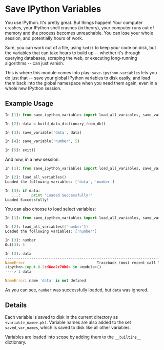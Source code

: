 Save IPython Variables
======================

You use IPython.  It's pretty great.  But things happen!  Your computer
crashes, your IPython shell crashes (in theory), your computer runs out of
memory and the process becomes unreachable.  You can lose your whole session,
and potentially hours of work.

Sure, you can work out of a file, using `%edit` to keep your code on disk, but
the variables that can take hours to build up -- whether it's through querying
databases, scraping the web, or executing long-running algorithms -- can just
vanish.

This is where this module comes into play: `save-ipython-variables` lets you do
just that -- save your global IPython variables to disk easily, and load them
back into the global namespace when you need them again, even in a whole new
IPython session.

Example Usage
-------------
```python
In [1]: from save_ipython_variables import load_all_variables, save_variable

In [2]: data = build_data_dictionary_from_db()

In [3]: save_variable('data', data)

In [4]: save_variable('number', 5)

In [5]: exit()
```
And now, in a new session:
```python
In [1]: from save_ipython_variables import load_all_variables, save_variable

In [2]: load_all_variables()
Loaded the following variables: ['data', 'number']

In [3]: if data:
   ...:     print 'Loaded Successfully!'
Loaded Successfully!
```
You can also choose to load select variables:
```python
In [1]: from save_ipython_variables import load_all_variables, save_variable

In [2]: load_all_variables(['number'])
Loaded the following variables: ['number']

In [3]: number
Out[3]: 5

In [3]: data
---------------------------------------------------------------------------
NameError                                 Traceback (most recent call last)
<ipython-input-8-2cd6ee2c70b0> in <module>()
----> 1 data

NameError: name 'data' is not defined
```
As you can see, `number` was successfully loaded, but `data` was ignored.

Details
-------
Each variable is saved to disk in the current directory as
`<variable_name>.pkl`.  Variable names are also added to the set
`saved_var_names`, which is saved to disk like all other variables.

Variables are loaded into scope by adding them to the `__builtins__`
dictionary.
